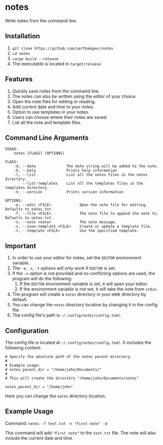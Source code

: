 # notes
Write notes from the command line.

## Installation
1. `git clone https://github.com/sarthakgaur/notes`
2. `cd notes`
2. `cargo build --release`
3. The executable is located in `target/release`

## Features
1. Quickly save notes from the command line.
2. The notes can also be written using the editor of your choice.
3. Open the note files for editing or reading.
4. Add current date and time to your notes.
5. Option to use templates in your notes.
6. Users can choose where their notes are saved.
7. List all the note and template files.

## Command Line Arguments
    USAGE:
        notes [FLAGS] [OPTIONS]

    FLAGS:
        -d, --date              The date string will be added to the note.
        -h, --help              Prints help information
        -l, --list              List all the notes files in the notes directory.
            --list-templates    List all the templates files in the templates directory.
        -V, --version           Prints version information

    OPTIONS:
        -e, --edit <FILE>             Open the note file for editing. Defaults to notes.txt
        -f, --file <FILE>             The note file to append the note to. Defaults to notes.txt.
        -n, --note <note>             The note message.
        -s, --save-template <FILE>    Create or update a template file.
        -t, --template <FILE>         Use the specified template.

## Important
1. In order to use your editor for notes, set the `EDITOR` environment variable.
2. The `-e`, `-s`, `-t` options will only work if `EDITOR` is set.
3. If the `-n` option is not provided and no conflicting options are used, the program will do the following:
    1. If the `EDITOR` environment variable is set, it will open your editor.
    2. If the environment variable is not set, it will take the note from `stdin`.
4. The program will create a `notes` directory in your `HOME` directory by default.
5. You can change the `notes` directory location by changing it in the config file.
6. The config file's path is `~/.config/notes/config.toml`.

## Configuration
The config file is located at `~/.config/notes/config.toml`. It includes the following content:

    # Specify the absolute path of the notes parent directory.
    #
    # Example usage:
    # notes_parent_dir = "/home/john/Documents/"
    # 
    # This will create the directory "/home/john/Documents/notes"

    notes_parent_dir = "/home/john"

Here you can change the `notes` directory location.

## Example Usage
Command: `notes -f test.txt -n "First note" -d`

This command will add `"First note"` to the `text.txt` file. The note will also include the current date and time.
